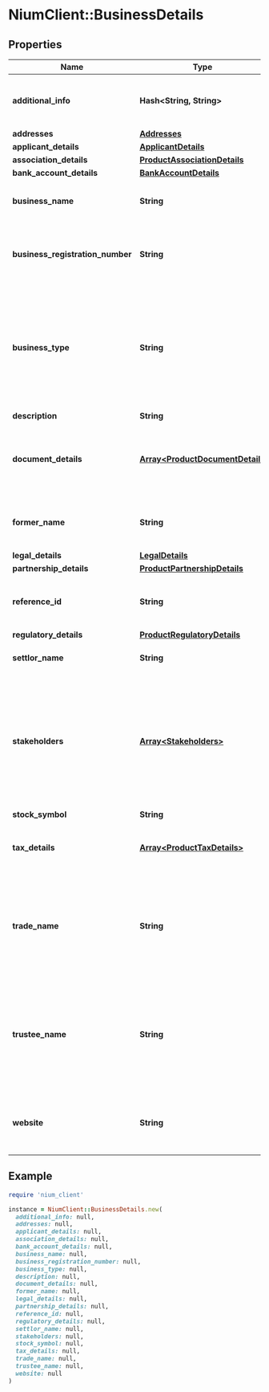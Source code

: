 # NiumClient::BusinessDetails

## Properties

| Name | Type | Description | Notes |
| ---- | ---- | ----------- | ----- |
| **additional_info** | **Hash&lt;String, String&gt;** | This object accepts additional information about the business.  AU: Optional EU: Optional UK: Optional SG: Optional | [optional] |
| **addresses** | [**Addresses**](Addresses.md) |  | [optional] |
| **applicant_details** | [**ApplicantDetails**](ApplicantDetails.md) |  | [optional] |
| **association_details** | [**ProductAssociationDetails**](ProductAssociationDetails.md) |  | [optional] |
| **bank_account_details** | [**BankAccountDetails**](BankAccountDetails.md) |  | [optional] |
| **business_name** | **String** | This field contains the name of a business.  AU: Required EU: Required UK: Required SG: Required | [optional] |
| **business_registration_number** | **String** | This field accepts the business registration number of the new corporate entity to be onboarded.  AU: Required EU: Required UK: Required SG: Required | [optional] |
| **business_type** | **String** | This field accepts the legal entity type of the business. The supported entity types are: Sole Trader  Private Limited Company Public Company Partnership Limited Liability Partnership Firm Government Body Associations Trust Regulated Trust Unregulated Trust  AU: Required EU: Required UK: Required SG: Required | [optional] |
| **description** | **String** |  | [optional] |
| **document_details** | [**Array&lt;ProductDocumentDetail&gt;**](ProductDocumentDetail.md) | This is an array which accepts the document details for KYB. This field is required only if the documents are being uploaded  AU: Optional EU: Optional UK: Optional SG: Optional | [optional] |
| **former_name** | **String** | This field accepts the former name of the new corporate entity to be onboarded.  AU: NA EU: NA UK: NA SG: Optional | [optional] |
| **legal_details** | [**LegalDetails**](LegalDetails.md) |  | [optional] |
| **partnership_details** | [**ProductPartnershipDetails**](ProductPartnershipDetails.md) |  | [optional] |
| **reference_id** | **String** | This field accepts the unique reference ID for the Business Entity provided by client.  AU: Optional EU: Optional UK: Optional SG: Optional | [optional] |
| **regulatory_details** | [**ProductRegulatoryDetails**](ProductRegulatoryDetails.md) |  | [optional] |
| **settlor_name** | **String** | This field accepts the settlor name.  AU: Optional EU: NA UK: NA SG: NA | [optional] |
| **stakeholders** | [**Array&lt;Stakeholders&gt;**](Stakeholders.md) | This array accepts the stakeholder details for the new corporate entity to be onboarded. This field is required in case the region is AU and entity type [refer businessDetails.businessType] is one of the following: Sole Trader Unregulated Trust Partnerships Government Body Association  AU: Required EU: Required UK: Required SG: Required | [optional] |
| **stock_symbol** | **String** |  | [optional] |
| **tax_details** | [**Array&lt;ProductTaxDetails&gt;**](ProductTaxDetails.md) | This array accepts the tax details for the new corporate entity to be onboarded.  AU: NA EU: Required UK: NA SG: NA | [optional] |
| **trade_name** | **String** | This field accepts the Trading Name also known as Doing Business As(DBA) name. This field is needed in case the new corporate entity to be onboarded. is doing business with a name other than the registered business name.  AU: Optional EU: Optional UK: Optional SG: Optional | [optional] |
| **trustee_name** | **String** | This field accepts the full business name of the trustee in case the entity type is a trust. This field is required in case the region is AU and entity type [refer businessDetails.businessType] is a Regulated Trust or an Unregulated Trust.  AU: Optional EU: NA UK: NA SG: Optional | [optional] |
| **website** | **String** | This field accepts the business website link of the new corporate entity to be onboarded.  AU: Optional EU: Optional UK: Optional SG: Optional | [optional] |

## Example

```ruby
require 'nium_client'

instance = NiumClient::BusinessDetails.new(
  additional_info: null,
  addresses: null,
  applicant_details: null,
  association_details: null,
  bank_account_details: null,
  business_name: null,
  business_registration_number: null,
  business_type: null,
  description: null,
  document_details: null,
  former_name: null,
  legal_details: null,
  partnership_details: null,
  reference_id: null,
  regulatory_details: null,
  settlor_name: null,
  stakeholders: null,
  stock_symbol: null,
  tax_details: null,
  trade_name: null,
  trustee_name: null,
  website: null
)
```

